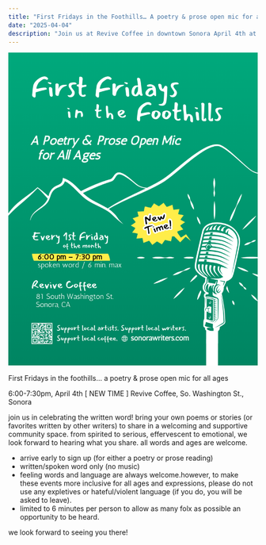 ```yaml
---
title: "First Fridays in the Foothills… A poetry & prose open mic for all ages"
date: "2025-04-04"
description: "Join us at Revive Coffee in downtown Sonora April 4th at 6pm [NEW TIME] to celebrate the written word! Bring your own poems or stories (or favorites written by other writers) to share in a welcoming and supportive community space. From spirited to serious, effervescent to emotional, we look forward to hearing what you share. All words and ages are welcome."
---
```


![First Fridays in the Foothills](2025_SWG_1stFriday-COLOR-NEWTIME.png)

First Fridays in the foothills… a poetry & prose open mic for all ages

6:00-7:30pm, April 4th [ NEW TIME ]
Revive Coffee, So. Washington St., Sonora

join us in celebrating the written word! bring your own poems or stories (or favorites written by other writers) to share in a welcoming and supportive community space. from spirited to serious, effervescent to emotional, we look forward to hearing what you share. all words and ages are welcome. 

- arrive early to sign up (for either a poetry or prose reading)
- written/spoken word only (no music)
- feeling words and language are always welcome.however, to make these events more inclusive for all ages and expressions, please do not use any expletives or hateful/violent language (if you do, you will be asked to leave).
- limited to 6 minutes per person to allow as many folx as possible an opportunity to be heard.

we look forward to seeing you there!
